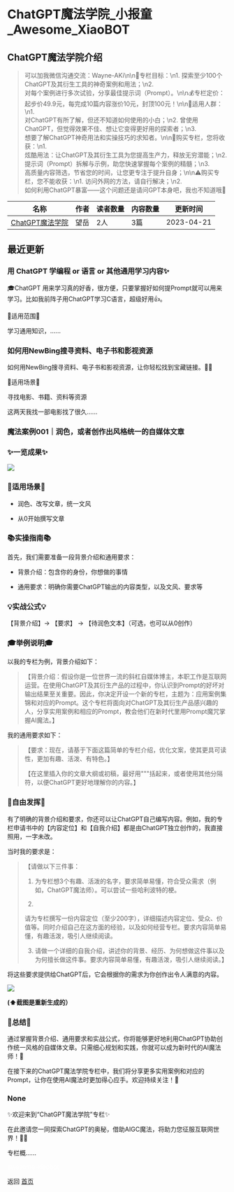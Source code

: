 # ChatGPT魔法学院_小报童_Awesome_XiaoBOT

## ChatGPT魔法学院介绍
> 可以加我微信沟通交流：Wayne-AKi\n\n🎯专栏目标：\n1. 探索至少100个ChatGPT及其衍生工具的神奇案例和用法；\n2.  
对每个案例进行多次试验，分享最佳提示词（Prompt）。\n\n💰专栏定价：起步价49.9元，每完成10篇内容涨价10元，封顶100元！\n\n👥适用人群：\n1.  
对ChatGPT有所了解，但还不知道如何使用的小白；\n2. 曾使用ChatGPT，但觉得效果不佳、想让它变得更好用的探索者；\n3.  
想要了解ChatGPT神奇用法和实操技巧的求知者。\n\n🎁购买专栏，您将收获：\n1.  
炫酷用法：让ChatGPT及其衍生工具为您提高生产力，释放无穷潜能；\n2. 提示词（Prompt）拆解与示例，助您快速掌握每个案例的精髓；\n3.  
高质量内容筛选，节省您的时间，让您更专注于提升自身；\n\n⚠️购买专栏，您不能收获：\n1. 访问外网的方法，请自行解决；\n2.  
如何利用ChatGPT暴富——这个问题还是请问GPT本身吧，我也不知道哦🤔  
  


|名称|作者|读者数量|内容数量|更新时间|
|---|---|---|---|---|
|[ChatGPT魔法学院](https://xiaobot.net/p/aimagicboomboom?refer=0b133df9-27dc-423b-8101-639049001c13)|望岳|2人|3篇|2023-04-21|

## 最近更新
### 用 ChatGPT 学编程 or 语言 or 其他通用学习内容✨

🎓ChatGPT 用来学习真的好香，很方便，只要掌握好如何提Prompt就可以用来学习。比如我前阵子用ChatGPT学习C语言，超级好用👍。

🔑适用范围🔑

学习通用知识，......

### 如何用NewBing搜寻资料、电子书和影视资源

如何用NewBing搜寻资料、电子书和影视资源，让你轻松找到宝藏链接。🔮✨

🔑适用场景🔑

寻找电影、书籍、资料等资源

这两天我找一部电影找了很久......

### 魔法案例001｜润色，或者创作出风格统一的自媒体文章

### ✨一览成果✨

![](https://static.xiaobot.net/file/2023-03-30/81658/b163bbde05eeb13e963cc94633e52c52.png)

### 🔑适用场景🔑

  * 润色、改写文章，统一文风

  * 从0开始撰写文章

### 📚实操指南📚

首先，我们需要准备一段背景介绍和通用要求：

  * 背景介绍：包含你的身份，你想做的事情

  * 通用要求：明确你需要ChatGPT输出的内容类型，以及文风、要求等

### 💡实战公式💡

【背景介绍】-> 【要求】 -> 【待润色文本】（可选，也可以从0创作）

### 🎓举例说明🎓

以我的专栏为例，背景介绍如下：

>
> 【背景介绍：假设你是一位世界一流的斜杠自媒体博主，本职工作是互联网运营。在使用ChatGPT及其衍生产品的过程中，你认识到Prompt的好坏对输出结果至关重要。因此，你决定开设一个新的专栏，主题为：应用案例集锦和对应的Prompt。这个专栏将面向对ChatGPT及其衍生产品感兴趣的人，分享实用案例和相应的Prompt，教会他们在新时代里用Prompt魔咒掌握AI魔法。】

我的通用要求如下：

> 【要求：现在，请基于下面这篇简单的专栏介绍，优化文案，使其更具可读性，更加有趣、活泼、有特色。】
>
> 【在这里插入你的文章大纲或初稿，最好用"""括起来，或者使用其他分隔符，以便ChatGPT更好地理解你的内容。】

### 🎨自由发挥🎨

有了明确的背景介绍和要求，你还可以让ChatGPT自己编写内容。例如，我的专栏申请书中的【内容定位】和【自我介绍】都是由ChatGPT独立创作的，我直接照用，一字未改。

当时我的要求是：

> 【请做以下三件事：
>
>   1. 为专栏想3个有趣、活泼的名字，要求简单易懂，符合受众需求（例如，ChatGPT魔法师）。可以尝试一些哈利波特的梗。
>
>   2.
> 请为专栏撰写一份内容定位（至少200字），详细描述内容定位、受众、价值等。同时介绍自己在这方面的经验，以及如何经营专栏。要求内容简单易懂，有趣活泼，吸引人继续阅读。
>
>   3. 请做一个详细的自我介绍，讲述你的背景、经历、为何想做这件事以及为何擅长做这件事。要求内容简单易懂，有趣活泼，吸引人继续阅读。】
>
>

将这些要求提供给ChatGPT后，它会根据你的需求为你创作出令人满意的内容。

![](https://static.xiaobot.net/file/2023-03-30/81658/060ca8dbc2f70ea4090f836591439436.png)

**(⬆️截图是重新生成的）**

### 🌟总结🌟

通过掌握背景介绍、通用要求和实战公式，你将能够更好地利用ChatGPT协助创作统一风格的自媒体文章。只需细心规划和实践，你就可以成为新时代的AI魔法师！🧙

在接下来的ChatGPT魔法学院专栏中，我们将分享更多实用案例和对应的Prompt，让你在使用AI魔法时更加得心应手。欢迎持续关注！🎉

### None

✨欢迎来到“ChatGPT魔法学院”专栏✨

在此邀请您一同探索ChatGPT的奥秘，借助AIGC魔法，将助力您征服互联网世界！🧙‍♂️

专栏概......


<a href="https://github.com/Reno9527/awesome-xiaobot" style="color: white; text-decoration: none;">awesome-xiaobot</a>

返回 [首页](../README.md)
